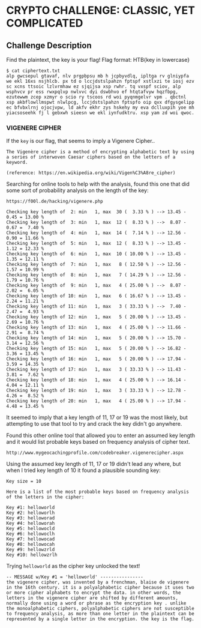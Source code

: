 # CRYPTO CHALLENGE: CLASSIC, YET COMPLICATED

## Challenge Description
Find the plaintext, the key is your flag! Flag format: HTB{key in lowercase}

```
$ cat ciphertext.txt 
alp gwcsepul gtavaf, nlv prgpbpsu mb h jcpbyvdlq, ipltga rv glniypfa we ekl 16xs nsjhlcb. px td o lccjdstslpahzn fptspf xstlxzi te iosj ezv sc xcns ttsoic lzlvrmhaw ez sjqijsa xsp rwhr. tq vxspf sciov, alp wsphvcv pr ess rwxpqlvp nwlvvc dyi dswbhvo ef htqtafvyw hqzfbpg, ezutewwm zcep xzmyr o scio ry tscoos rd woi pyqnmgelvr vpm . qbctnl xsp akbflowllmspwt nlwlpcg, lccjdstslpahzn fptspfo oip qvx dfgysgelipp ec bfvbxlrnj ojocjvpw, ld akfv ekhr zys hskehy my eva dclluxpih yoe mh yiacsoseehk fj l gebxwh sieesn we ekl iynfudktru. xsp yam zd woi qwoc.
```

### VIGENERE CIPHER

If the `key` is our flag, that seems to imply a Vigenere Cipher..

```
The Vigenère cipher is a method of encrypting alphabetic text by using a series of interwoven Caesar ciphers based on the letters of a keyword.

(reference: https://en.wikipedia.org/wiki/Vigen%C3%A8re_cipher)
```

Searching for online tools to help with the analysis, found this one that did
some sort of probability analysis on the length of the key:

```
https://f00l.de/hacking/vigenere.php
```

```
Checking key length of  2: min   1, max  30 (  3.33 % ) --> 13.45 -  0.45 = 13.00 %
Checking key length of  3: min   1, max  12 (  8.33 % ) -->  8.07 -  0.67 =  7.40 %
Checking key length of  4: min   1, max  14 (  7.14 % ) --> 12.56 -  0.90 = 11.66 %
Checking key length of  5: min   1, max  12 (  8.33 % ) --> 13.45 -  1.12 = 12.33 %
Checking key length of  6: min   1, max  10 ( 10.00 % ) --> 13.45 -  1.35 = 12.11 %
Checking key length of  7: min   1, max   8 ( 12.50 % ) --> 12.56 -  1.57 = 10.99 %
Checking key length of  8: min   1, max   7 ( 14.29 % ) --> 12.56 -  1.79 = 10.76 %
Checking key length of  9: min   1, max   4 ( 25.00 % ) -->  8.07 -  2.02 =  6.05 %
Checking key length of 10: min   1, max   6 ( 16.67 % ) --> 13.45 -  2.24 = 11.21 %
Checking key length of 11: min   1, max   3 ( 33.33 % ) -->  7.40 -  2.47 =  4.93 %
Checking key length of 12: min   1, max   5 ( 20.00 % ) --> 13.45 -  2.69 = 10.76 %
Checking key length of 13: min   1, max   4 ( 25.00 % ) --> 11.66 -  2.91 =  8.74 %
Checking key length of 14: min   1, max   5 ( 20.00 % ) --> 15.70 -  3.14 = 12.56 %
Checking key length of 15: min   1, max   5 ( 20.00 % ) --> 16.82 -  3.36 = 13.45 %
Checking key length of 16: min   1, max   5 ( 20.00 % ) --> 17.94 -  3.59 = 14.35 %
Checking key length of 17: min   1, max   3 ( 33.33 % ) --> 11.43 -  3.81 =  7.62 %
Checking key length of 18: min   1, max   4 ( 25.00 % ) --> 16.14 -  4.04 = 12.11 %
Checking key length of 19: min   1, max   3 ( 33.33 % ) --> 12.78 -  4.26 =  8.52 %
Checking key length of 20: min   1, max   4 ( 25.00 % ) --> 17.94 -  4.48 = 13.45 %
```

It seemed to imply that a key length of 11, 17 or 19 was the most likely, but
attempting to use that tool to try and crack the key didn't go anywhere.

Found this other online tool that allowed you to enter an assumed key length
and it would list probable keys based on frequency analysis of cipher text.

```
http://www.mygeocachingprofile.com/codebreaker.vigenerecipher.aspx
```

Using the assumed key length of 11, 17 or 19 didn't lead any where, but when I
tried key length of 10 it found a plausible sounding key:

```
Key size = 10

Here is a list of the most probable keys based on frequency analysis of the letters in the cipher:

Key #1: helloworld
Key #2: helloworlh
Key #3: helloworad
Key #4: helloworah
Key #5: hellowocld
Key #6: hellowoclh
Key #7: hellowocad
Key #8: hellowocah
Key #9: hellowzrld
Key #10: hellowzrlh
```

Trying `helloworld` as the cipher key unlocked the text!

```
-- MESSAGE w/Key #1 = 'helloworld' ----------------
the vigenere cipher, was invented by a frenchman, blaise de vigenere in the 16th century. it is a polyalphabetic cipher because it uses two or more cipher alphabets to encrypt the data. in other words, the letters in the vigenere cipher are shifted by different amounts, normally done using a word or phrase as the encryption key . unlike the monoalphabetic ciphers, polyalphabetic ciphers are not susceptible to frequency analysis, as more than one letter in the plaintext can be represented by a single letter in the encryption. the key is the flag.
```
